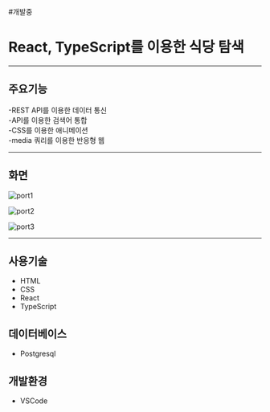 #개발중


# React, TypeScript를 이용한 식당 탐색



---

## 주요기능
-REST API를 이용한 데이터 통신   
-API를 이용한 검색어 통합    
-CSS를 이용한 애니메이션    
-media 쿼리를 이용한 반응형 웹

---
## 화면


![port1](https://github.com/jhy3720/portfolio3/assets/91109413/f0b65adb-694b-41e6-8050-226037857757)

![port2](https://github.com/jhy3720/portfolio3/assets/91109413/b2174028-a094-4925-896b-e6413af8051f)


![port3](https://github.com/jhy3720/portfolio3/assets/91109413/d384171c-1b00-4e28-98d2-3a9cee0ff7ba)



---
## 사용기술
- HTML
- CSS
- React
- TypeScript

  
## 데이터베이스
- Postgresql

## 개발환경
- VSCode
